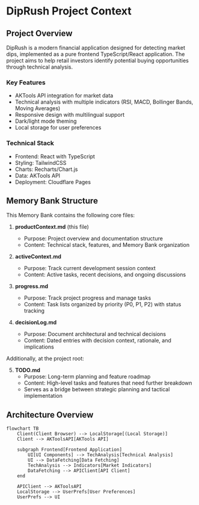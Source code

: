 # DipRush Project Context

## Project Overview
DipRush is a modern financial application designed for detecting market dips, implemented as a pure frontend TypeScript/React application. The project aims to help retail investors identify potential buying opportunities through technical analysis.

### Key Features
- AKTools API integration for market data
- Technical analysis with multiple indicators (RSI, MACD, Bollinger Bands, Moving Averages)
- Responsive design with multilingual support
- Dark/light mode theming
- Local storage for user preferences

### Technical Stack
- Frontend: React with TypeScript
- Styling: TailwindCSS
- Charts: Recharts/Chart.js
- Data: AKTools API
- Deployment: Cloudflare Pages

## Memory Bank Structure

This Memory Bank contains the following core files:

1. **productContext.md** (this file)
   - Purpose: Project overview and documentation structure
   - Content: Technical stack, features, and Memory Bank organization

2. **activeContext.md**
   - Purpose: Track current development session context
   - Content: Active tasks, recent decisions, and ongoing discussions

3. **progress.md**
   - Purpose: Track project progress and manage tasks
   - Content: Task lists organized by priority (P0, P1, P2) with status tracking

4. **decisionLog.md**
   - Purpose: Document architectural and technical decisions
   - Content: Dated entries with decision context, rationale, and implications

Additionally, at the project root:

5. **TODO.md**
   - Purpose: Long-term planning and feature roadmap
   - Content: High-level tasks and features that need further breakdown
   - Serves as a bridge between strategic planning and tactical implementation

## Architecture Overview

```mermaid
flowchart TB
    Client(Client Browser) --> LocalStorage[(Local Storage)]
    Client --> AKToolsAPI[AKTools API]
    
    subgraph Frontend[Frontend Application]
        UI[UI Components] --> TechAnalysis[Technical Analysis]
        UI --> DataFetching[Data Fetching]
        TechAnalysis --> Indicators[Market Indicators]
        DataFetching --> APIClient[API Client]
    end
    
    APIClient --> AKToolsAPI
    LocalStorage --> UserPrefs[User Preferences]
    UserPrefs --> UI
